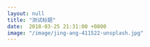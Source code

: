 ```yaml
---
layout: null
title: "测试标题"
date:  2018-03-25 21:31:00 +0800
image: "/image/jing-ang-411522-unsplash.jpg"
---
```

